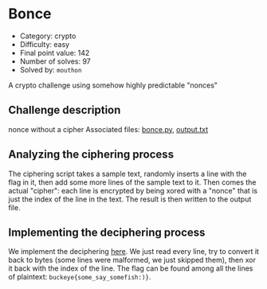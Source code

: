 # Bonce

- Category: crypto
- Difficulty: easy
- Final point value: 142
- Number of solves: 97
- Solved by: `mouthon`

A crypto challenge using somehow highly predictable "nonces"

## Challenge description

nonce without a cipher
Associated files: [bonce.py](./bonce.py), [output.txt](./output.txt)

## Analyzing the ciphering process

The ciphering script takes a sample text, randomly inserts a line with the flag in it, then add some more lines of the sample text to it. Then comes the actual "cipher": each line is encrypted by being xored with a "nonce" that is just the index of the line in the text. The result is then written to the output file.

## Implementing the deciphering process

We implement the deciphering [here](./decode.py). We just read every line, try to convert it back to bytes (some lines were malformed, we just skipped them), then xor it back with the index of the line. The flag can be found among all the lines of plaintext: `buckeye{some_say_somefish:)}`.
